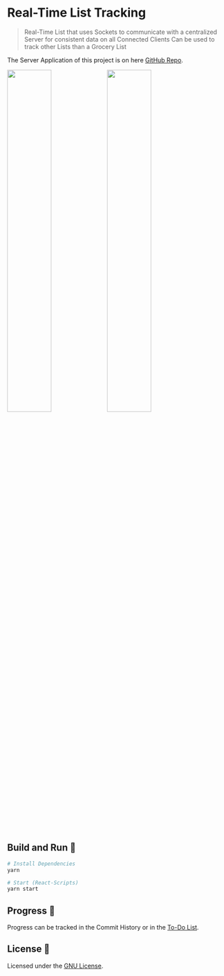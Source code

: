 # Real-Time List Tracking
> Real-Time List that uses Sockets to communicate with a centralized Server for consistent data on all Connected Clients
> Can be used to track other Lists than a Grocery List

The Server Application of this project is on here [GitHub Repo](https://github.com/Ciaxur/realtime-list.server).

<img align="center" width="45%" src="https://i.imgur.com/1JNtsuN.png" />
<img align="center" width="45%" src="https://i.imgur.com/ib7xDfq.png" />


## Build and Run 🚀
```sh
# Install Dependencies
yarn

# Start (React-Scripts)
yarn start
```

## Progress 🔖
Progress can be tracked in the Commit History or in the [To-Do List](TODO.md).

## License 📕
Licensed under the [GNU License](LICENSE).
